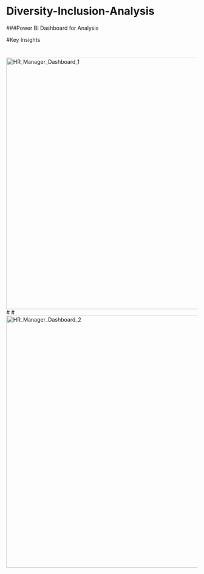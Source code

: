 # Diversity-Inclusion-Analysis

###Power BI Dashboard for Analysis

#Key Insights
#
<img width="663" alt="HR_Manager_Dashboard_1" src="https://github.com/user-attachments/assets/d9b2ba86-0a96-4daf-90ed-6c16307412e0" />
#
#
<img width="665" alt="HR_Manager_Dashboard_2" src="https://github.com/user-attachments/assets/f23cad5f-2587-4a94-88fc-e3a11de3d972" />
